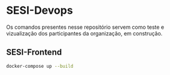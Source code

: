 # SESI-Devops
Os comandos presentes nesse repositório servem como teste e vizualização dos participantes da organização, em construção.  

## SESI-Frontend
```bash
docker-compose up --build
````
